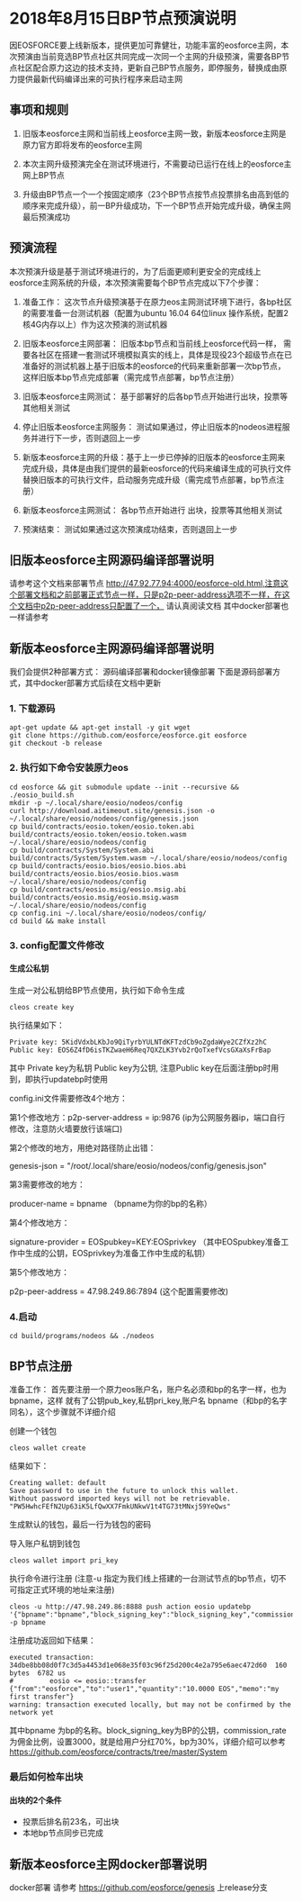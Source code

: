 # 2018年8月15日BP节点预演说明

因EOSFORCE要上线新版本，提供更加可靠健壮，功能丰富的eosforce主网，本次预演由当前竞选BP节点社区共同完成一次同一个主网的升级预演，需要各BP节点社区配合原力这边的技术支持，更新自己BP节点服务，即停服务，替换成由原力提供最新代码编译出来的可执行程序来启动主网

## 事项和规则
1. 旧版本eosforce主网和当前线上eosforce主网一致，新版本eosforce主网是原力官方即将发布的eosforce主网

2. 本次主网升级预演完全在测试环境进行，不需要动已运行在线上的eosforce主网上BP节点

3. 升级由BP节点一个一个按固定顺序（23个BP节点按节点投票排名由高到低的顺序来完成升级），前一BP升级成功，下一个BP节点开始完成升级，确保主网最后预演成功


## 预演流程

本次预演升级是基于测试环境进行的，为了后面更顺利更安全的完成线上eosforce主网系统的升级，本次预演需要每个BP节点完成以下7个步骤：

1. 准备工作： 这次节点升级预演基于在原力eos主网测试环境下进行，各bp社区的需要准备一台测试机器（配置为ubuntu 16.04 64位linux 操作系统，配置2核4G内存以上）作为这次预演的测试机器
 
2.  旧版本eosforce主网部署： 旧版本bp节点和当前线上eosforce代码一样， 需要各社区在搭建一套测试环境模拟真实的线上，具体是现役23个超级节点在已准备好的测试机器上基于旧版本的eosforce的代码来重新部署一次bp节点，这样旧版本bp节点完成部署（需完成节点部署，bp节点注册）

3. 旧版本eosforce主网测试： 基于部署好的后各bp节点开始进行出块，投票等其他相关测试

4. 停止旧版本eosforce主网服务： 测试如果通过，停止旧版本的nodeos进程服务并进行下一步，否则退回上一步

5. 新版本eosforce主网的升级：基于上一步已停掉的旧版本的eosforce主网来完成升级，具体是由我们提供的最新eosforce的代码来编译生成的可执行文件替换旧版本的可执行文件，启动服务完成升级（需完成节点部署，bp节点注册）

6. 新版本eosforce主网测试： 各bp节点开始进行 出块，投票等其他相关测试

7. 预演结束： 测试如果通过这次预演成功结束，否则退回上一步


## 旧版本eosforce主网源码编译部署说明

请参考这个文档来部署节点  http://47.92.77.94:4000/eosforce-old.html,注意这个部署文档和之前部署正式节点一样，只是p2p-peer-address选项不一样，在这个文档中p2p-peer-address只配置了一个， 请认真阅读文档
其中docker部署也一样请参考

## 新版本eosforce主网源码编译部署说明

我们会提供2种部署方式： 源码编译部署和docker镜像部署
下面是源码部署方式，其中docker部署方式后续在文档中更新

### 1. 下载源码

```shell
apt-get update && apt-get install -y git wget
git clone https://github.com/eosforce/eosforce.git eosforce
git checkout -b release 
```

### 2. 执行如下命令安装原力eos

```shell
cd eosforce && git submodule update --init --recursive && ./eosio_build.sh
mkdir -p ~/.local/share/eosio/nodeos/config
curl http://download.aitimeout.site/genesis.json -o ~/.local/share/eosio/nodeos/config/genesis.json
cp build/contracts/eosio.token/eosio.token.abi build/contracts/eosio.token/eosio.token.wasm ~/.local/share/eosio/nodeos/config
cp build/contracts/System/System.abi build/contracts/System/System.wasm ~/.local/share/eosio/nodeos/config
cp build/contracts/eosio.bios/eosio.bios.abi build/contracts/eosio.bios/eosio.bios.wasm ~/.local/share/eosio/nodeos/config
cp build/contracts/eosio.msig/eosio.msig.abi build/contracts/eosio.msig/eosio.msig.wasm ~/.local/share/eosio/nodeos/config
cp config.ini ~/.local/share/eosio/nodeos/config/
cd build && make install
```

### 3. config配置文件修改

#### 生成公私钥

生成一对公私钥给BP节点使用，执行如下命令生成


```shell
cleos create key
```

执行结果如下：

	Private key: 5KidVdxbLKbJo9QiTyrbYULNTdKFTzdCb9oZgdaWye2CZfXz2hC
	Public key: EOS6Z4fD6isTKZwaeH6Req7QXZLK3Yvb2rQoTxefVcsGXaXsFrBap

其中 Private key为私钥 Public key为公钥,   注意Public key在后面注册bp时用到，即执行updatebp时使用

config.ini文件需要修改4个地方：

第1个修改地方：p2p-server-address = ip:9876 (ip为公网服务器ip，端口自行修改，注意防火墙要放行该端口)

第2个修改的地方，用绝对路径防止出错：

genesis-json = "/root/.local/share/eosio/nodeos/config/genesis.json"

第3需要修改的地方：

producer-name = bpname （bpname为你的bp的名称）

第4个修改地方：

signature-provider = EOSpubkey=KEY:EOSprivkey （其中EOSpubkey准备工作中生成的公钥，EOSprivkey为准备工作中生成的私钥）

第5个修改地方：

p2p-peer-address = 47.98.249.86:7894 (这个配置需要修改) 

### 4.启动

	cd build/programs/nodeos && ./nodeos
	
	
## BP节点注册

准备工作：
首先要注册一个原力eos账户名，账户名必须和bp的名字一样，也为bpname，这样
就有了公钥pub_key,私钥pri_key,账户名 bpname（和bp的名字同名），这个步骤就不详细介绍

创建一个钱包

	cleos wallet create

  结果如下：
  
  	Creating wallet: default
	Save password to use in the future to unlock this wallet.
	Without password imported keys will not be retrievable.
	"PW5HwhcFEfN2Up63iK5LfQwXX7FmkUNkwV1t4TG73tMNxj59YeQws"
	
  生成默认的钱包，最后一行为钱包的密码
  
导入账户私钥到钱包

	cleos wallet import pri_key

执行命令进行注册 (注意-u 指定为我们线上搭建的一台测试节点的bp节点，切不可指定正式环境的地址来注册)

	cleos -u http://47.98.249.86:8888 push action eosio updatebp '{"bpname":"bpname","block_signing_key":"block_signing_key","commission_rate":"commission_rate","url":"https://eosforce.io"}' -p bpname

注册成功返回如下结果：

	executed transaction: 34dbe8bb08d0f7c3d5a4453d1e068e35f03c96f25d200c4e2a795e6aec472d60  160 bytes  6782 us
	#         eosio <= eosio::transfer              {"from":"eosforce","to":"user1","quantity":"10.0000 EOS","memo":"my first transfer"}
	warning: transaction executed locally, but may not be confirmed by the network yet


其中bpname 为bp的名称。block_signing_key为BP的公钥，commission_rate为佣金比例，设置3000，就是给用户分红70%，bp为30%，详细介绍可以参考 https://github.com/eosforce/contracts/tree/master/System


### 最后如何检车出块

#### 出块的2个条件

* 投票后排名前23名，可出块
* 本地bp节点同步已完成


## 新版本eosforce主网docker部署说明


docker部署 请参考 https://github.com/eosforce/genesis 上release分支
